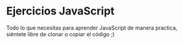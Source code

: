 # Ejercicios JavaScript
Todo lo que necesitas para aprender JavaScript de manera practica, siéntete libre de clonar o copiar el código ;)
